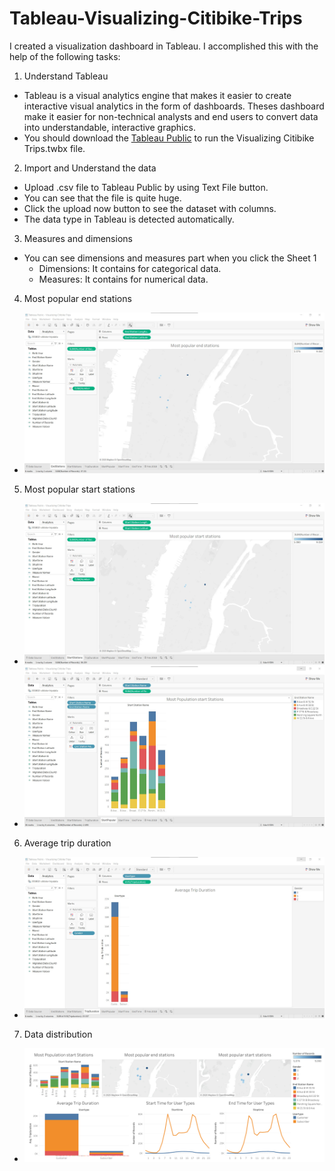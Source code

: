 # Tableau-Visualizing-Citibike-Trips
I created a visualization dashboard in Tableau. I accomplished this with the help of the following tasks:

1. Understand Tableau
  - Tableau is a visual analytics engine that makes it easier to create interactive visual analytics in the form of dashboards. Theses dashboard make it easier for non-technical analysts and end users to convert data into understandable, interactive graphics.
  - You should download the [Tableau Public](https://public.tableau.com/en-us/s/download) to run the Visualizing Citibike Trips.twbx file.
2. Import and Understand the data
  - Upload .csv file to Tableau Public by using Text File button.
  - You can see that the file is quite huge.
  - Click the upload now button to see the dataset with columns.
  - The data type in Tableau is detected automatically.
3. Measures and dimensions
- You can see dimensions and measures part when you click the Sheet 1
    - Dimensions: It contains for categorical data.
    - Measures: It contains for numerical data.
4. Most popular end stations
  - ![Most Popular End Stations](https://github.com/edaaydinea/Tableau-Visualizing-Citibike-Trips/blob/master/End%20Stations.jpg)
5. Most popular start stations
  - ![Start Stations](https://github.com/edaaydinea/Tableau-Visualizing-Citibike-Trips/blob/master/Start%20Stations.jpg)
  - ![Most Popular Start Stations](https://github.com/edaaydinea/Tableau-Visualizing-Citibike-Trips/blob/master/Most%20popular%20start%20stations.jpg)
6. Average trip duration
  - ![Average Trip Duration](https://github.com/edaaydinea/Tableau-Visualizing-Citibike-Trips/blob/master/Average%20Trip%20Duration.jpg)
7. Data distribution
  - ![Visualizing Citbike Trips](https://github.com/edaaydinea/Tableau-Visualizing-Citibike-Trips/blob/master/Visualizing%20Citibike%20Trips.png)
